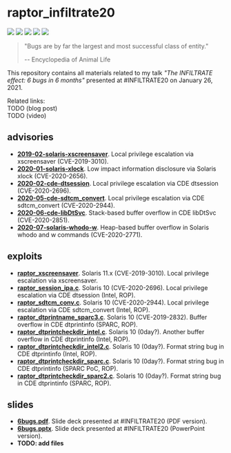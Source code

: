 # raptor_infiltrate20
[![](https://img.shields.io/github/stars/0xdea/raptor_infiltrate20.svg?color=yellow)](https://github.com/0xdea/raptor_infiltrate20)
[![](https://img.shields.io/github/forks/0xdea/raptor_infiltrate20.svg?color=green)](https://github.com/0xdea/raptor_infiltrate20)
[![](https://img.shields.io/github/watchers/0xdea/raptor_infiltrate20.svg?color=red)](https://github.com/0xdea/raptor_infiltrate20)
[![](https://img.shields.io/badge/license-MIT%20License-red.svg?color=lightgray)](https://opensource.org/licenses/MIT) 
[![](https://img.shields.io/badge/twitter-%400xdea-blue.svg)](https://twitter.com/0xdea)

> "Bugs are by far the largest and most successful class of entity."
>
> -- Encyclopedia of Animal Life

This repository contains all materials related to my talk *"The INFILTRATE effect: 6 bugs in 6 months"* presented at #INFILTRATE20 on January 26, 2021.

Related links:  
TODO (blog post)  
TODO (video)

## advisories
* [**2019-02-solaris-xscreensaver**](https://github.com/0xdea/raptor_infiltrate20/blob/main/advisories/2019-02-solaris-xscreensaver.txt). Local privilege escalation via xscreensaver (CVE-2019-3010).
* [**2020-01-solaris-xlock**](https://github.com/0xdea/raptor_infiltrate20/blob/main/advisories/2020-01-solaris-xlock.txt). Low impact information disclosure via Solaris xlock (CVE-2020-2656).
* [**2020-02-cde-dtsession**](https://github.com/0xdea/raptor_infiltrate20/blob/main/advisories/2020-02-cde-dtsession.txt). Local privilege escalation via CDE dtsession (CVE-2020-2696).
* [**2020-05-cde-sdtcm_convert**](https://github.com/0xdea/raptor_infiltrate20/blob/main/advisories/2020-05-cde-sdtcm_convert.txt). Local privilege escalation via CDE sdtcm_convert (CVE-2020-2944).
* [**2020-06-cde-libDtSvc**](https://github.com/0xdea/raptor_infiltrate20/blob/main/advisories/2020-06-cde-libDtSvc.txt). Stack-based buffer overflow in CDE libDtSvc (CVE-2020-2851).
* [**2020-07-solaris-whodo-w**](https://github.com/0xdea/raptor_infiltrate20/blob/main/advisories/2020-07-solaris-whodo-w.txt). Heap-based buffer overflow in Solaris whodo and w commands (CVE-2020-2771).

## exploits
* [**raptor_xscreensaver**](https://github.com/0xdea/raptor_infiltrate20/blob/main/exploits/raptor_xscreensaver). Solaris 11.x (CVE-2019-3010). Local privilege escalation via xscreensaver.
* [**raptor_session_ipa.c**](https://github.com/0xdea/raptor_infiltrate20/blob/main/exploits/raptor_dtsession_ipa.c). Solaris 10 (CVE-2020-2696). Local privilege escalation via CDE dtsession (Intel, ROP).
* [**raptor_sdtcm_conv.c**](https://github.com/0xdea/raptor_infiltrate20/blob/main/exploits/raptor_sdtcm_conv.c). Solaris 10 (CVE-2020-2944). Local privilege escalation via CDE sdtcm_convert (Intel, ROP).
* [**raptor_dtprintname_sparc3.c**](https://github.com/0xdea/raptor_infiltrate20/blob/main/exploits/raptor_dtprintname_sparc3.c). Solaris 10 (CVE-2019-2832). Buffer overflow in CDE dtprintinfo (SPARC, ROP).
* [**raptor_dtprintcheckdir_intel.c**](https://github.com/0xdea/raptor_infiltrate20/blob/main/exploits/raptor_dtprintcheckdir_intel.c). Solaris 10 (0day?). Another buffer overflow in CDE dtprintinfo (Intel, ROP).
* [**raptor_dtprintcheckdir_intel2.c**](https://github.com/0xdea/raptor_infiltrate20/blob/main/exploits/raptor_dtprintcheckdir_intel2.c). Solaris 10 (0day?). Format string bug in CDE dtprintinfo (Intel, ROP).
* [**raptor_dtprintcheckdir_sparc.c**](https://github.com/0xdea/raptor_infiltrate20/blob/main/exploits/raptor_dtprintcheckdir_sparc.c). Solaris 10 (0day?). Format string bug in CDE dtprintinfo (SPARC PoC, ROP).
* [**raptor_dtprintcheckdir_sparc2.c**](https://github.com/0xdea/raptor_infiltrate20/blob/main/exploits/raptor_dtprintcheckdir_spar2c.c). Solaris 10 (0day?). Format string bug in CDE dtprintinfo (SPARC, ROP).

## slides
* [**6bugs.pdf**](https://github.com/0xdea/raptor_infiltrate20/blob/main/slides/6bugs.pdf). Slide deck presented at #INFILTRATE20 (PDF version).
* [**6bugs.pptx**](https://github.com/0xdea/raptor_infiltrate20/blob/main/slides/6bugs.pptx). Slide deck presented at #INFILTRATE20 (PowerPoint version).
* **TODO: add files**
